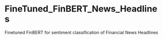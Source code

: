 # FineTuned_FinBERT_News_Headlines
Finetuned FinBERT for sentiment classification of Financial News Headlines
